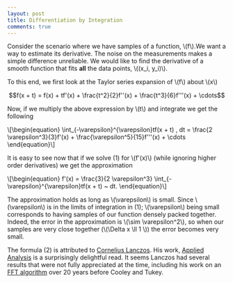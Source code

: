 ```yaml
---
layout: post
title: Differentiation by Integration
comments: true
---
```

Consider the scenario where we have samples of a function, \\(f\\).We want a way to estimate its derivative. The noise on the measurements makes a simple difference unreliable. We would like to find the derivative of a smooth function that fits **all** the data points, \\((x_i, y_i)\\).

To this end, we first look at the Taylor series expansion of \\(f\\) about \\(x\\)

$$f(x + t) = f(x) + tf'(x) + \frac{t^2}{2}f''(x) + \frac{t^3}{6}f'''(x) + \cdots$$

Now, if we multiply the above expression by \\(t\\) and integrate we get the following

\\[\begin{equation}
\int_{-\varepsilon}^{\varepsilon}tf(x + t)  \, dt = \frac{2 \varepsilon^3}{3}f'(x) + \frac{\varepsilon^5}{15}f'''(x) + \cdots 
\end{equation}\\]

It is easy to see now that if we solve (1) for \\(f'(x)\\) (while ignoring higher order derivatives) we get the approximation

\\[\begin{equation}
f'(x) = \frac{3}{2 \varepsilon^3} \int_{-\varepsilon}^{\varepsilon}tf(x + t)  ~ dt. 
\end{equation}\\]

The approximation holds as long as \\(\varepsilon\\) is small. Since \\(\varepsilon\\) is in the limits of integration in (1); \\(\varepsilon\\) being small corresponds to having samples of our function densely packed together. Indeed, the error in the approximation is \\(\sim \varepsilon^2\\), so when our samples are very close together (\\(\Delta x \ll 1 \\)) the error becomes very small.

The formula (2) is attributed to [Cornelius Lanczos](http://en.wikipedia.org/wiki/Cornelius_Lanczos). His work, [Applied Analysis](http://www.amazon.com/Applied-Analysis-Dover-Books-Mathematics/dp/048665656X) is a surprisingly delightful read. It seems Lanczos had several results that were not fully appreciated at the time, including his work on an [FFT algorithm](http://en.wikipedia.org/wiki/Cooley%E2%80%93Tukey_FFT_algorithm#cite_ref-7) over 20 years before Cooley and Tukey.